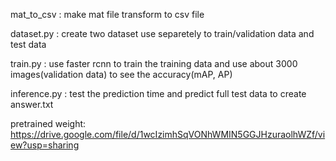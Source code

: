 mat_to_csv : make mat file transform to csv file

dataset.py : create two dataset use separetely to train/validation data and test data

train.py : use faster rcnn to train the training data and use about 3000 images(validation data) to see the accuracy(mAP, AP)


inference.py : test the prediction time and predict full test data to create answer.txt 

pretrained weight: https://drive.google.com/file/d/1wcIzimhSqVONhWMIN5GGJHzuraolhWZf/view?usp=sharing
